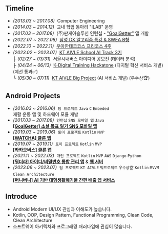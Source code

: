 ## Timeline

- _(2013.03 ~ 2017.08)_&nbsp; Computer Engineering
- _(2014.03 ~ 2014.12)_&nbsp; 교내 학업 동아리 "ILAB" 운영
- _(2017.03 ~ 2017.08)_&nbsp; (주)판게아솔루션 인턴십 - ["GoalGetter"](https://play.google.com/store/apps/details?id=com.goalgetter.goalgetterapp) 앱 개발
- _(2022.07 ~ 2022.08)_&nbsp; [삼성 DX 알고리즘 특강 & SWEA B형](https://jsl663.tistory.com/45)
- _(2022.10 ~ 2022.11)_&nbsp; [우아한테크코스 프리코스 4주](https://jsl663.tistory.com/50)
- _(2023.02 ~ 2023.07)_&nbsp; [KT AIVLE School AI Track 3기](https://aivle.kt.co.kr)  
  ├ _(02/27 ~ 03/31)_&nbsp; 서울시내버스 아이디어 공모전 (데이터 분석)  
  ├ _(04/24 ~ 06/13)_&nbsp; [K-Digital Training Hackatone](https://github.com/hackathon-AIVLE) (디지털 혁신 서비스 개발) (예선 통과✅)  
  └ _(05/30 ~ 07/11)_&nbsp; [KT AIVLE Big Project](https://github.com/KT-AIVLE-3rd-AI-Team10/funibuni-main) (AI 서비스 개발) (우수상🏆)  

## Android Projects

- _(2016.03 ~ 2016.06)_&nbsp; `팀 프로젝트` `Java` `C` `Embeded`  
  재활 운동 앱 및 하드웨어 모듈 개발
- _(2017.03 ~ 2017.08)_&nbsp; `인턴십` `SNS 모바일 앱` `Java`  
  **[[GoalGetter] 소셜 목표 일기 SNS 모바일 앱](https://play.google.com/store/apps/details?id=com.goalgetter.goalgetterapp)**
- _(2019.03 ~ 2019.06)_&nbsp; `토이 프로젝트` `Kotlin` `MVP`  
  **[[WATCHA] 클론 앱](https://github.com/Dev-Joco/watcha-clone)**
- _(2019.07 ~ 2019.11)_&nbsp; `토이 프로젝트` `Kotlin` `MVP`  
  **[[카카오버스] 클론 앱](https://github.com/Dev-Joco/kakaobus-clone)**
- _(2021.11 ~ 2022.03)_&nbsp; `개인 프로젝트` `Kotlin` `MVP` `AWS` `Django` `Python`  
  **[[뭐더라] 아이디/비밀번호 통합 관리 앱](https://github.com/Dev-Joco/mwodeola-android)** & **[웹 서버](https://github.com/Dev-Joco/mwodeola-web-server)**
- _(2023.06 ~ 2023.07)_&nbsp; `팀 프로젝트` `KT AIVLE` `빅프로젝트` `우수상🏆` `Kotlin` `MVVM` `Clean Architecture`  
  **[[퍼니버니] AI 기반 대형생활폐기물 간편 배출 앱 서비스](https://github.com/KT-AIVLE-3rd-AI-Team10/funibuni-fe-android)**


## Introduce

- Android Modern UI/UX 관심과 이해도가 높습니다.
- Kotlin, OOP, Design Pattern, Functional Programming, Clean Code, Clean Architecture
- 소프트웨어 아키텍처와 프로그래밍 패러다임에 관심이 많습니다.
